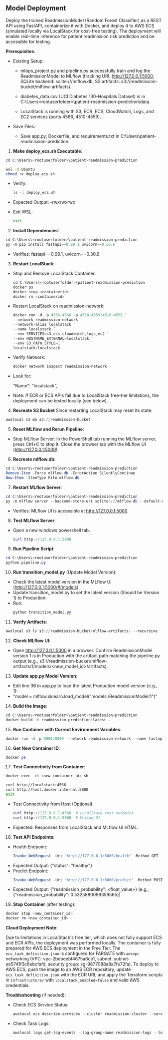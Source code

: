 ## Model Deployment

Deploy the trained ReadmissionModel (Random Forest Classifier) as a REST API using FastAPI, containerize it with Docker, and deploy it to AWS ECS (simulated locally via LocalStack for cost-free testing). The deployment will enable real-time inference for patient readmission risk prediction and be accessible for testing.

**Prerequisites**:

- Existing Setup:

  + mlops_project.py and pipeline.py successfully train and log the ReadmissionModel to MLflow (tracking URI: http://127.0.0.1:5000, SQLite backend: sqlite:///mlflow.db, S3 artifacts: s3://readmission-bucket/mlflow-artifacts).

  + diabetes_data.csv (UCI Diabetes 130-Hospitals Dataset) is in C:\Users\<rootuserfolder>\patient-readmission-prediction\data.

  + LocalStack is running with S3, ECR, ECS, CloudWatch, Logs, and EC2 services (ports 4566, 4510-4559).

- Save Files:

  + Save app.py, Dockerfile, and requirements.txt in C:\Users<rootuserfolder>\patient-readmission-prediction.

1. **Make deploy_ecs.sh Executable**:
  ```powershell
  cd C:\Users\<rootuserfolder>\patient-readmission-prediction
  ```
  ```bash
  wsl -d Ubuntu
  chmod +x deploy_ecs.sh
  ```

- Verify:
  ```bash
  ls -l deploy_ecs.sh
  ```
- Expected Output: -rwxrwxrwx

- Exit WSL:
  ```bash
  exit
  ```

2. **Install Dependencies**:
  ```powershell
  cd C:\Users\<rootuserfolder>\patient-readmission-prediction
  py -m pip install fastapi==0.99.1 uvicorn==0.30.6
  ```

- Verifies: fastapi==0.99.1, uvicorn==0.30.6.

3. **Restart LocalStack**:
- Stop and Remove LocalStack Container:
  ```powershell
  cd C:\Users\<rootuserfolder>\patient-readmission-prediction
  docker ps
  docker stop <containerid>
  docker rm <containerid>
  ```
- Restart LocalStack on readmission-network:
  ```powershell
  docker run -d -p 4566:4566 -p 4510-4559:4510-4559 `
  --network readmission-network `
  --network-alias localstack `
  --name localstack `
  --env SERVICES=s3,ecs,cloudwatch,logs,ec2 `
  --env HOSTNAME_EXTERNAL=localstack `
  --env S3_PATH_STYLE=1 `
  localstack/localstack
  ```
  
- Verify Network:
  ```powershell
  docker network inspect readmission-network
  ```
- Look for:

  "Name": "localstack",

- Note: If ECR or ECS APIs fail due to LocalStack free-tier limitations, the deployment can be tested locally (see below).

4. **Recreate S3 Bucket** Since restarting LocalStack may reset its state:
  ```powershell
  awslocal s3 mb s3://readmission-bucket
  ```

5. **Reset MLflow and Rerun Pipeline**:
- Stop MLflow Server: In the PowerShell tab running the MLflow server, press Ctrl+C to stop it. Close the browser tab with the MLflow UI (http://127.0.0.1:5000).

6. **Recreate mlflow.db**:
  ```powershell
  cd C:\Users\<rootuserfolder>\patient-readmission-prediction
  Remove-Item -Force mlflow.db -ErrorAction SilentlyContinue
  New-Item -ItemType File mlflow.db
  ```

7. **Restart MLflow Server**:
  ```powershell
  cd C:\Users\<rootuserfolder>\patient-readmission-prediction
  py -m mlflow server --backend-store-uri sqlite:///mlflow.db --default-artifact-root s3://readmission-bucket/mlflow-artifacts --host 0.0.0.0 --port 5000
  ```

- Verifies: MLflow UI is accessible at http://127.0.0.1:5000.

8. **Test MLflow Server**:
- Open a new windows powershell tab.
  ```powershell
  curl http://127.0.0.1:5000
  ```

9. **Run Pipeline Script**:
  ```powershell
  cd C:\Users\<rootuserfolder>\patient-readmission-prediction
  python pipeline.py
  ```

10. **Run transition_model.py** (Update Model Version):

- Check the latest model version in the MLflow UI (http://127.0.0.1:5000/#/models).
- Update transition_model.py to set the latest version (Should be Version 1) to Production:
- Run:
  ```powershell
  python transition_model.py
  ```

11. **Verify Artifacts**:
  ```powershell
  awslocal s3 ls s3://readmission-bucket/mlflow-artifacts/ --recursive
  ```
12. **Check MLflow UI**:
- Open http://127.0.0.1:5000 in a browser. Confirm ReadmissionModel version 1 is in Production with the artifact path matching the pipeline.py output (e.g., s3://readmission-bucket/mlflow-artifacts/1/models/<new_model_id>/artifacts).
  
13. **Update app.py Model Version**:
    
- Edit line 36 in app.py to load the latest Production model version (e.g., 1):
- "model = mlflow.sklearn.load_model("models:/ReadmissionModel/1")"

14. **Build the Image**:
  ```powershell
  cd C:\Users\<rootuserfolder>\patient-readmission-prediction
  docker build -t readmission-prediction:latest .
  ```

15. **Run Container with Correct Environment Variables**:
  ```powershell
  docker run -d -p 8000:8000 --network readmission-network --name fastapi --env AWS_ENDPOINT_URL=http://localstack:4566 --env MLFLOW_TRACKING_URI=http://host.docker.internal:5000 --env AWS_S3_FORCE_PATH_STYLE=true --env AWS_ACCESS_KEY_ID=test --env AWS_SECRET_ACCESS_KEY=test --env AWS_DEFAULT_REGION=us-east-1 readmission-prediction:latest
  ```

16. **Get New Container ID**:
  ```powershell
  docker ps
  ```

17. **Test Connectivity from Container**:
  ```powershell
  docker exec -it <new_container_id> sh
  ```
  ```bash
  curl http://localstack:4566
  curl http://host.docker.internal:5000
  exit
  ```

- Test Connectivity from Host (Optional):
  ```powershell
  curl http://127.0.0.1:4566  # LocalStack root endpoint
  curl http://127.0.0.1:5000  # MLflow UI
  ```
  
- Expected: Responses from LocalStack and MLflow UI HTML.

18. **Test API Endpoints**:

- Health Endpoint:
  ```powershell
  Invoke-WebRequest -Uri "http://127.0.0.1:8000/health" -Method GET
  ```
- Expected Output: {"status": "healthy"}
- Predict Endpoint:
  ```powershell
  Invoke-WebRequest -Uri "http://127.0.0.1:8000/predict" -Method POST -Headers @{ "Content-Type" = "application/json" } -Body '{"age": 70.0, "gender": 1, "race": 2, "time_in_hospital": 5, "num_lab_procedures": 40, "num_medications": 15, "diabetesMed": 1}'
  ```
- Expected Output: {"readmission_probability": <float_value>} (e.g., {"readmission_probability": 0.5325880099359565})

19. **Stop Container** (after testing):
  ```powershell
  docker stop <new_container_id>
  docker rm <new_container_id>
  ```

**Cloud Deployment Note**:

Due to limitations in LocalStack's free tier, which does not fully support ECS and ECR APIs, the deployment was performed locally. The container is fully prepared for AWS ECS deployment in the Free Tier. The `ecs_task_definition.json` is configured for FARGATE with `awsvpc` networking (VPC: vpc-2bebeebf4675a6cb1, subnet: subnet-ee5741f3c6ebcfafd, security group: sg-9877088a8a7fe72fa). To deploy to AWS ECS, push the image to an AWS ECR repository, update `ecs_task_definition.json` with the ECR URI, and apply the Terraform scripts in `infrastructure/` with `localstack_enabled=false` and valid AWS credentials.

**Troubleshooting** (if needed):

- Check ECS Service Status:
  ```powershell
  awslocal ecs describe-services --cluster readmission-cluster --services readmission-service
  ```
- Check Task Logs:
  ```powershell
  awslocal logs get-log-events --log-group-name readmission-logs --log-stream-name <stream_name>
  ```
